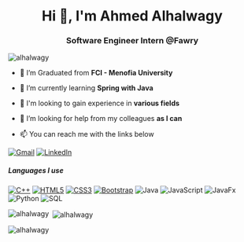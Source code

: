 <h1 align="center">Hi 👋, I'm Ahmed Alhalwagy</h1>
<h3 align="center">Software Engineer Intern @Fawry</h3>
<p align="left"> <img src="https://komarev.com/ghpvc/?username=alhalwagy&label=Profile%20views&color=0e75b6&style=flat" alt="alhalwagy" /> </p>


- 🔭 I’m Graduated from **FCI - Menofia University**

- 🌱 I’m currently learning **Spring with Java**

- 👯 I'm looking to gain experience in **various fields**

- 🤝 I’m looking for help from my colleagues **as I can**

- :mailbox: You can reach me with the links below

  
[![Gmail](https://img.shields.io/badge/-GMAIL-D14836?style=for-the-badge&logo=gmail&logoColor=white)](mailto:ahmedhalwgy@gmail.com)
[![LinkedIn](https://img.shields.io/badge/-LINKEDIN-0077B5?style=for-the-badge&logo=linkedin&logoColor=white)](https://www.linkedin.com/in/ahmedalhalwagy/)

##### Languages I use

[![C++](https://img.shields.io/badge/-C++-000000?style=flat&logo=c%2B%2B)](https://github.com/alhalwagy)
[![HTML5](https://img.shields.io/badge/-HTML5-000000?style=flat&logo=html5)](https://github.com/alhalwagy)
[![CSS3](https://img.shields.io/badge/-CSS3-1572B6?style=flat-square&logo=css3&link=https://github.com/alhalwagy)](https://github.com/alhalwagy)
[![Bootstrap](https://img.shields.io/badge/-Bootstrap-563D7C?style=flat-square&logo=bootstrap&link=https://github.com/alhalwagy)](https://github.com/alhalwagy)
![Java](https://img.shields.io/badge/-Java-000000?style=flat&logo=java)
![JavaScript](https://img.shields.io/badge/-JavaScript-000000?style=flat&logo=javascript)
![JavaFx](https://img.shields.io/badge/-JavaFx-000000?style=flat&logo=javafx)
![Python](https://img.shields.io/badge/-Python-000000?style=flat&logo=python)
![SQL](https://img.shields.io/badge/-SQL-000000?style=flat&logo=postgresql)

<p><img align="left" src="https://github-readme-stats.vercel.app/api/top-langs?username=alhalwagy&show_icons=true&locale=en&layout=compact" alt="alhalwagy" /></p>

<p>&nbsp;<img align="center" src="https://github-readme-stats.vercel.app/api?username=alhalwagy&show_icons=true&locale=en" alt="alhalwagy" /></p>

<p><img align="center" src="https://github-readme-streak-stats.herokuapp.com/?user=alhalwagy&" alt="alhalwagy" /></p>
